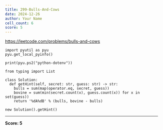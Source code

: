 ```yaml
---
title: 299-Bulls-And-Cows
date: 2024-12-26
author: Your Name
cell_count: 6
score: 5
---
```


https://leetcode.com/problems/bulls-and-cows


```
import pyutil as pyu
pyu.get_local_pyinfo()
```


```
print(pyu.ps2("python-dotenv"))
```


```
from typing import List
```


```
class Solution:
  def getHint(self, secret: str, guess: str) -> str:
    bulls = sum(map(operator.eq, secret, guess))
    bovine = sum(min(secret.count(x), guess.count(x)) for x in set(guess))
    return '%dA%dB' % (bulls, bovine - bulls)
```


```
new Solution().getHint()
```


---
**Score: 5**